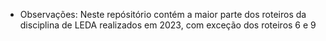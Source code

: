 - Observações:
    Neste repósitório contém a maior parte dos roteiros da disciplina de LEDA realizados em 2023, com exceção dos roteiros 6 e 9